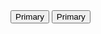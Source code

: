 <button class="pf-c-button pf-m-primary" type="button">
  Primary
</button>
<button class="pf-c-button pf-m-primary" type="button">
  Primary
</button>
